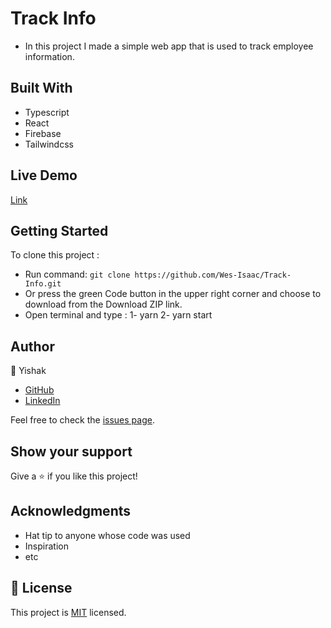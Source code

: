 # Track Info

- In this project I made a simple web app that is used to track employee information.

## Built With

- Typescript
- React
- Firebase
- Tailwindcss

## Live Demo

[Link](https://track-info.vercel.app/)

## Getting Started

To clone this project :

- Run command: `git clone https://github.com/Wes-Isaac/Track-Info.git`
- Or press the green Code button in the upper right corner and choose to download from the Download ZIP link.
- Open terminal and type : 1- yarn
  2- yarn start

## Author

:man: Yishak

- [GitHub](https://github.com/Wes-Isaac)
- [LinkedIn](https://www.linkedin.com/in/yishak-wesego-b404851a7/)

Feel free to check the [issues page](https://github.com/Wes-Isaac/Track-Info/issues/new).

## Show your support

Give a ⭐️ if you like this project!

## Acknowledgments

- Hat tip to anyone whose code was used
- Inspiration
- etc

## 📝 License

This project is [MIT](./MIT.md) licensed.
